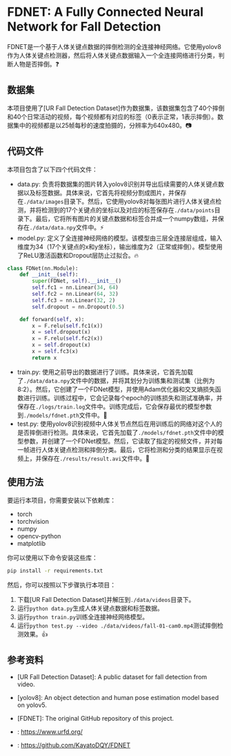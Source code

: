 # FDNET: A Fully Connected Neural Network for Fall Detection

FDNET是一个基于人体关键点数据的摔倒检测的全连接神经网络。它使用yolov8作为人体关键点检测器，然后将人体关键点数据输入一个全连接网络进行分类，判断人物是否摔倒。:question:

## 数据集

本项目使用了[UR Fall Detection Dataset]作为数据集，该数据集包含了40个摔倒和40个日常活动的视频，每个视频都有对应的标签（0表示正常，1表示摔倒）。数据集中的视频都是以25帧每秒的速度拍摄的，分辨率为640x480。:camera:

## 代码文件

本项目包含了以下四个代码文件：

- data.py: 负责将数据集的图片转入yolov8识别并导出后续需要的人体关键点数据以及标签数据。具体来说，它首先将视频分割成图片，并保存在`./data/images`目录下。然后，它使用yolov8对每张图片进行人体关键点检测，并将检测到的17个关键点的坐标以及对应的标签保存在`./data/points`目录下。最后，它将所有图片的关键点数据和标签合并成一个numpy数组，并保存在`./data/data.npy`文件中。:zap:
- model.py: 定义了全连接神经网络的模型。该模型由三层全连接层组成，输入维度为34（17个关键点的x和y坐标），输出维度为2（正常或摔倒）。模型使用了ReLU激活函数和Dropout层防止过拟合。:fire:
```python
class FDNet(nn.Module):
    def __init__(self):
        super(FDNet, self).__init__()
        self.fc1 = nn.Linear(34, 64)
        self.fc2 = nn.Linear(64, 32)
        self.fc3 = nn.Linear(32, 2)
        self.dropout = nn.Dropout(0.5)

    def forward(self, x):
        x = F.relu(self.fc1(x))
        x = self.dropout(x)
        x = F.relu(self.fc2(x))
        x = self.dropout(x)
        x = self.fc3(x)
        return x
```
- train.py: 使用之前导出的数据进行了训练。具体来说，它首先加载了`./data/data.npy`文件中的数据，并将其划分为训练集和测试集（比例为8:2）。然后，它创建了一个FDNet模型，并使用Adam优化器和交叉熵损失函数进行训练。训练过程中，它会记录每个epoch的训练损失和测试准确率，并保存在`./logs/train.log`文件中。训练完成后，它会保存最优的模型参数到`./models/fdnet.pth`文件中。:muscle:
- test.py: 使用yolov8识别视频中人体关节点然后在用训练后的网络对这个人的是否摔倒进行检测。具体来说，它首先加载了`./models/fdnet.pth`文件中的模型参数，并创建了一个FDNet模型。然后，它读取了指定的视频文件，并对每一帧进行人体关键点检测和摔倒分类。最后，它将检测和分类的结果显示在视频上，并保存在`./results/result.avi`文件中。:clap:

## 使用方法

要运行本项目，你需要安装以下依赖库：

- torch
- torchvision
- numpy
- opencv-python
- matplotlib

你可以使用以下命令安装这些库：

```bash
pip install -r requirements.txt
```
然后，你可以按照以下步骤执行本项目：

1. 下载[UR Fall Detection Dataset]并解压到`./data/videos`目录下。
2. 运行`python data.py`生成人体关键点数据和标签数据。
3. 运行`python train.py`训练全连接神经网络模型。
4. 运行`python test.py --video ./data/videos/fall-01-cam0.mp4`测试摔倒检测效果。:thumbsup:

## 参考资料

- [UR Fall Detection Dataset]: A public dataset for fall detection from video.
- [yolov8]: An object detection and human pose estimation model based on yolov5.
- [FDNET]: The original GitHub repository of this project.

- : https://www.urfd.org/
- : https://github.com/KayatoDQY/FDNET
